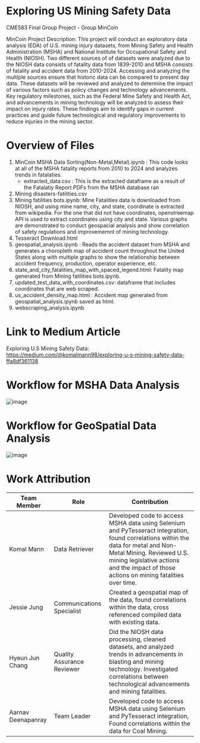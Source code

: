 # Exploring US Mining Safety Data
CME583 Final Group Project - Group MinCoin

MinCoin Project Description:
This project will conduct an exploratory data analysis (EDA) of U.S. mining injury datasets, from Mining Safety and Health Administration (MSHA) and National Institute for Occupational Safety and Health (NIOSH). Two different sources of of datasets were analyzed due to the NIOSH data consists of fatality data from 1839-2010 and MSHA consists of fatality and accident data from 2010-2024. Accessing and analyzing the multiple sources ensure that historic data can be compared to present day data. These datasets will be reviewed and analyzed to determine the impact of various factors such as policy changes and technology advancements. Key regulatory milestones, such as the Federal Mine Safety and Health Act, and advancements in mining technology will be analyzed to assess their impact on injury rates. These findings aim to identify gaps in current practices and guide future technological and regulatory improvements to reduce injuries in the mining sector. 


# Overview of Files
1. MinCoin MSHA Data Sorting(Non-Metal,Metal).ipynb : This code looks at all of the MSHA fatality reports from 2010 to 2024 and analyzes trends in fatalaties.  
   - extracted_data.csv : This is the extracted dataframe as a result of the Fatalatiy Report PDFs from the MSHA database ran
2. Mining disasters-fatilities.csv
3. Mining fatilities bots.ipynb: Mine Fatalities data is downloaded from NIOSH, and using mine name, city, and state, coordinate is extracted from wikipedia. For the one that did not have coordinates, openstreemap API is used to extract coordinates using city and state. Various graphs are demonstrated to conduct geospacial analysis and show correlation of safety regulations and improvememnt of mining technology. 
4. Tesseract Download.html
5. geospatial_analysis.ipynb : Reads the accident dataset from MSHA and generates a choropleth map of accident count throughout the United States along with multiple graphs to show the relationship between accident frequency, production, operator experience, etc. 
6. state_and_city_fatalities_map_with_spaced_legend.html: Fatality map generated from Mining fatilities bots.ipynb.
7. updated_test_data_with_coordinates.csv: dataframe that includes coordinates that are web scraped. 
8. us_accident_density_map.html : Accident map generated from geospatial_analysis.ipynb saved as html. 
9. webscraping_analysis.ipynb

# Link to Medium Article
Exploring U.S Mining Safety Data: https://medium.com/@komalmann98/exploring-u-s-mining-safety-data-ffa8df361138

# Workflow for MSHA Data Analysis
![image](https://github.com/user-attachments/assets/8a955653-b3a1-43cc-bab2-2359d47246ec)

# Workflow for GeoSpatial Data Analysis
![image](https://github.com/user-attachments/assets/b1a921c2-5a7e-40ee-89c1-e930c4a65152)

# Work Attribution
| Team Member | Role | Contribution|
|----------|----------|----------|
Komal Mann | Data Retriever| Developed code to access MSHA data using Selenium and PyTesseract integration, found correlations within the data for metal and Non-Metal Mining. Reviewed U.S. mining legislative actions and the impact of those actions on mining fatalities over time. |
Jessie Jung|Communications Specialist|Created a geospatial map of the data, found correlations within the data, cross referenced compiled data with existing data.|
Hyeun Jun Chang| Quality Assurance Reviewer| Did the NIOSH data processing, cleaned datasets, and analyzed trends in advancements in blasting and mining technology. Investigated correlations between technological advancements and mining fatalities. 
Aarnav Deenapanray|Team Leader| Developed code to access MSHA data using Selenium and PyTesseract integration, Found correlations within the data for Coal Mining. |



   
